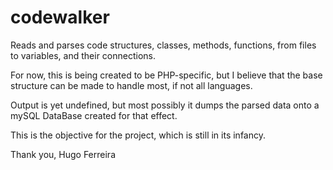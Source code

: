 codewalker
==========

Reads and parses code structures, classes, methods, functions, from files to variables, and their connections.

For now, this is being created to be PHP-specific, but I believe that the base structure can be made to handle most, 
if not all languages.

Output is yet undefined, but most possibly it dumps the parsed data onto a mySQL DataBase created for that effect.

This is the objective for the project, which is still in its infancy.

Thank you,
Hugo Ferreira
